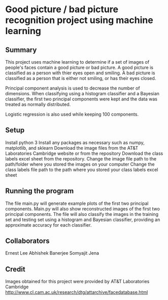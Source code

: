 # Good picture / bad picture recognition project using machine learning

## Summary
This project uses machine learning to determine if a set of images of people's faces contain a good picture or bad picture.  A good picture is classified as a person with thier eyes open and smiling.  A bad picture is classified as a person that is either not smiling, or has their eyes closed.

Principal component analysis is used to decrease the number of dimensions.  When classifying using a histogram classifier and a Bayesian classifier, the first two principal components were kept and the data was treated as normally distributed.

Logistic regression is also used while keeping 100 components.

## Setup
Install python 3
Install any packages as necessary such as numpy, matplotlib, and sklearn
Download the image files from the AT&T Laboratories Cambridge website or from the repository
Download the class labels excel sheet from the repository.
Change the image file path to the path/folder where you stored the images on your computer
Change the class labels file path to the path where you stored your class labels excel sheet


## Running the program
The file main.py will generate example plots of the first two principal components.  Main.py will also show reconstructed images of the first two principal components.  The file will also classify the images in the training set and testing set using a histogram and Bayesian classifier, providing an approximate accuracy for each classifier.

## Collaborators
Ernest Lee
Abhishek Banerjee
Somyajit Jena

## Credit
Images obtained for this project were provided by AT&T Laboratories Cambridge
http://www.cl.cam.ac.uk/research/dtg/attarchive/facedatabase.html

